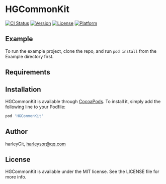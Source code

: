 # HGCommonKit

[![CI Status](https://img.shields.io/travis/harleyGit/HGCommonKit.svg?style=flat)](https://travis-ci.org/harleyGit/HGCommonKit)
[![Version](https://img.shields.io/cocoapods/v/HGCommonKit.svg?style=flat)](https://cocoapods.org/pods/HGCommonKit)
[![License](https://img.shields.io/cocoapods/l/HGCommonKit.svg?style=flat)](https://cocoapods.org/pods/HGCommonKit)
[![Platform](https://img.shields.io/cocoapods/p/HGCommonKit.svg?style=flat)](https://cocoapods.org/pods/HGCommonKit)

## Example

To run the example project, clone the repo, and run `pod install` from the Example directory first.

## Requirements

## Installation

HGCommonKit is available through [CocoaPods](https://cocoapods.org). To install
it, simply add the following line to your Podfile:

```ruby
pod 'HGCommonKit'
```

## Author

harleyGit, harleysor@qq.com

## License

HGCommonKit is available under the MIT license. See the LICENSE file for more info.
